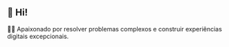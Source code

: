 ## 👋 Hi!


👩‍💻 Apaixonado por resolver problemas complexos e construir experiências digitais excepcionais.

<!---
srhgeorgia/srhgeorgia is a ✨ special ✨ repository because its `README.md` (this file) appears on your GitHub profile.
You can click the Preview link to take a look at your changes.
--->
